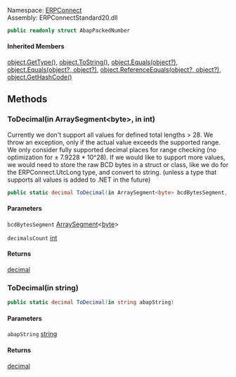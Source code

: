 
Namespace: [ERPConnect](index.md)  
Assembly: ERPConnectStandard20.dll  

```csharp
public readonly struct AbapPackedNumber
```

#### Inherited Members

[object.GetType\(\)](https://learn.microsoft.com/dotnet/api/system.object.gettype), 
[object.ToString\(\)](https://learn.microsoft.com/dotnet/api/system.object.tostring), 
[object.Equals\(object?\)](https://learn.microsoft.com/dotnet/api/system.object.equals\#system\-object\-equals\(system\-object\)), 
[object.Equals\(object?, object?\)](https://learn.microsoft.com/dotnet/api/system.object.equals\#system\-object\-equals\(system\-object\-system\-object\)), 
[object.ReferenceEquals\(object?, object?\)](https://learn.microsoft.com/dotnet/api/system.object.referenceequals), 
[object.GetHashCode\(\)](https://learn.microsoft.com/dotnet/api/system.object.gethashcode)

## Methods

### <a id="ERPConnect_AbapPackedNumber_ToDecimal_System_ArraySegment_System_Byte___System_Int32__"></a> ToDecimal\(in ArraySegment<byte\>, in int\)

Currently we don't support all values for defined total lengths &gt; 28.
We throw an exception, only if the actual value exceeds the supported range.
We only consider fully supported decimal places for range checking (no optimization for ± 7.9228 * 10^28).
If we would like to support more values, we would need to store the raw BCD bytes in a struct or class,
like we do for the ERPConnect.UtcLong type, and convert to string.
(unless a type that supports all values is added to .NET in the future)

```csharp
public static decimal ToDecimal(in ArraySegment<byte> bcdBytesSegment, in int decimalsCount)
```

#### Parameters

`bcdBytesSegment` [ArraySegment](https://learn.microsoft.com/dotnet/api/system.arraysegment\-1)<[byte](https://learn.microsoft.com/dotnet/api/system.byte)\>

`decimalsCount` [int](https://learn.microsoft.com/dotnet/api/system.int32)

#### Returns

 [decimal](https://learn.microsoft.com/dotnet/api/system.decimal)

### <a id="ERPConnect_AbapPackedNumber_ToDecimal_System_String__"></a> ToDecimal\(in string\)

```csharp
public static decimal ToDecimal(in string abapString)
```

#### Parameters

`abapString` [string](https://learn.microsoft.com/dotnet/api/system.string)

#### Returns

 [decimal](https://learn.microsoft.com/dotnet/api/system.decimal)

